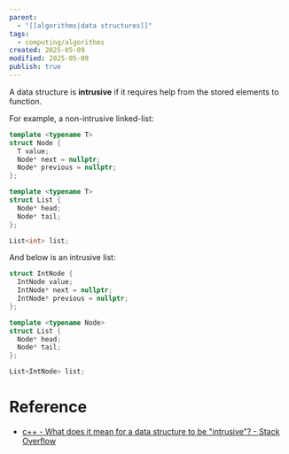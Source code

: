 ```yaml
---
parent:
  - "[[algorithms|data structures]]"
tags:
  - computing/algorithms
created: 2025-05-09
modified: 2025-05-09
publish: true
---
```

A data structure is **intrusive** if it requires help from the stored elements to function.

For example, a non-intrusive linked-list:
```cpp
template <typename T>
struct Node {
  T value;
  Node* next = nullptr;
  Node* previous = nullptr;
};

template <typename T>
struct List {
  Node* head;
  Node* tail;
};

List<int> list;
```

And below is an intrusive list:
```cpp
struct IntNode {
  IntNode value;
  IntNode* next = nullptr;
  IntNode* previous = nullptr;
};

template <typename Node>
struct List {
  Node* head;
  Node* tail;
};

List<IntNode> list;
```

# Reference
- [c++ - What does it mean for a data structure to be "intrusive"? - Stack Overflow](https://stackoverflow.com/questions/5004162/what-does-it-mean-for-a-data-structure-to-be-intrusive)